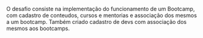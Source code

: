 O desafio consiste na implementação do funcionamento de um Bootcamp, com cadastro de conteudos, cursos e mentorias e associação dos mesmos a um bootcamp. 
Também criado cadastro de devs com associação dos mesmos aos bootcamps.
